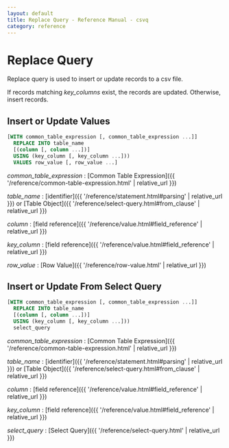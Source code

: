 ```yaml
---
layout: default
title: Replace Query - Reference Manual - csvq
category: reference
---
```


# Replace Query

Replace query is used to insert or update records to a csv file.

If records matching _key_columns_ exist, the records are updated. Otherwise, insert records.

## Insert or Update Values

```sql
[WITH common_table_expression [, common_table_expression ...]]
  REPLACE INTO table_name
  [(column [, column ...])]
  USING (key_column [, key_column ...]))
  VALUES row_value [, row_value ...]
```

_common_table_expression_
: [Common Table Expression]({{ '/reference/common-table-expression.html' | relative_url }})

_table_name_
: [identifier]({{ '/reference/statement.html#parsing' | relative_url }}) or [Table Object]({{ '/reference/select-query.html#from_clause' | relative_url }})

_column_
: [field reference]({{ '/reference/value.html#field_reference' | relative_url }})

_key_column_
: [field reference]({{ '/reference/value.html#field_reference' | relative_url }})

_row_value_
: [Row Value]({{ '/reference/row-value.html' | relative_url }})

## Insert or Update From Select Query

```sql
[WITH common_table_expression [, common_table_expression ...]]
  REPLACE INTO table_name
  [(column [, column ...])]
  USING (key_column [, key_column ...]))
  select_query
```

_common_table_expression_
: [Common Table Expression]({{ '/reference/common-table-expression.html' | relative_url }})

_table_name_
: [identifier]({{ '/reference/statement.html#parsing' | relative_url }}) or [Table Object]({{ '/reference/select-query.html#from_clause' | relative_url }})

_column_
: [field reference]({{ '/reference/value.html#field_reference' | relative_url }})

_key_column_
: [field reference]({{ '/reference/value.html#field_reference' | relative_url }})

_select_query_
: [Select Query]({{ '/reference/select-query.html' | relative_url }})
